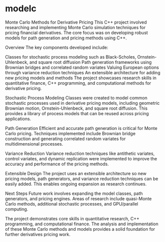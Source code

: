 # modelc
Monte Carlo Methods for Derivative Pricing
This C++ project involved researching and implementing Monte Carlo simulation techniques for pricing financial derivatives. The core focus was on developing robust models for path generation and pricing methods using C++.

Overview
The key components developed include:

Classes for stochastic process modeling such as Black-Scholes, Ornstein-Uhlenbeck, and square root diffusion
Path generation frameworks using Brownian bridges and correlated random variates
Valuing European options through variance reduction techniques
An extensible architecture for adding new pricing models and methods
The project showcases research skills in quantitative finance, C++ programming, and computational methods for derivative pricing.

Stochastic Process Modeling
Classes were created to model common stochastic processes used in derivative pricing models, including geometric Brownian motion, Ornstein-Uhlenbeck, and square root diffusion. This provides a library of process models that can be reused across pricing applications.

Path Generation
Efficient and accurate path generation is critical for Monte Carlo pricing. Techniques implemented include Brownian bridge construction and generating correlated random variates for multidimensional processes.

Variance Reduction
Variance reduction techniques like antithetic variates, control variates, and dynamic replication were implemented to improve the accuracy and performance of the pricing methods.

Extensible Design
The project uses an extensible architecture so new pricing models, path generators, and variance reduction techniques can be easily added. This enables ongoing expansion as research continues.

Next Steps
Future work involves expanding the model classes, path generators, and pricing engines. Areas of research include quasi-Monte Carlo methods, additional stochastic processes, and GPU/parallel computing.

The project demonstrates core skills in quantitative research, C++ programming, and computational finance. The analysis and implementation of these Monte Carlo methods and models provides a solid foundation for further derivatives pricing work.
